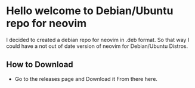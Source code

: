 # Hello welcome to Debian/Ubuntu repo for neovim

I decided to created a debian repo for neovim in .deb format. So that way I could have a not out of date version of neovim for Debian/Ubuntu Distros. 

## How to Download 
- Go to the releases page and Download it From there here.


